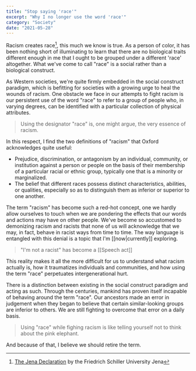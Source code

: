 ```yaml
---
title: "Stop saying 'race'"
excerpt: "Why I no longer use the word 'race'"
category: "Society"
date: "2021-05-28"
---
```

Racism creates race[^1], this much we know is true. As a person of color, it has been nothing short of illuminating to learn that there are no biological traits different enough in me that I ought to be grouped under a different 'race' altogether. What we've come to call "race" is a social rather than a biological construct.

As Western societies, we're quite firmly embedded in the social construct paradigm, which is befitting for societies with a growing urge to heal the wounds of racism. One obstacle we face in our attempts to fight racism is our persistent use of the word "race" to refer to a group of people who, in varying degrees, can be identified with a particular collection of physical attributes.

> Using the designator "race" is, one might argue, the very essence of racism.

In this respect, I find the two definitions of "racism" that Oxford acknowledges quite useful:

- Prejudice, discrimination, or antagonism by an individual, community, or institution against a person or people on the basis of their membership of a particular racial or ethnic group, typically one that is a minority or marginalized.
- The belief that different races possess distinct characteristics, abilities, or qualities, especially so as to distinguish them as inferior or superior to one another.

The term "racism" has become such a red-hot concept, one we hardly allow ourselves to touch when we are pondering the effects that our words and actions may have on other people. We've become so accustomed to demonizing racism and racists that none of us will acknowledge that we may, in fact, behave in racist ways from time to time. The way language is entangled with this denial is a topic that I'm [[now|currently]] exploring.

> "I'm not a racist" has become a [[Speech act]]

This reality makes it all the more difficult for us to understand what racism actually is, how it traumatizes individuals and communities, and how using the term "race" perpetuates intergenerational hurt.

There is a distinction between existing in the social construct paradigm and acting as such. Through the centuries, mankind has proven itself incapable of behaving around the term "race". Our ancestors made an error in judgement when they began to believe that certain similar-looking groups are inferior to others. We are still fighting to overcome that error on a daily basis.

> Using "race" while fighing racism is like telling yourself not to think about the pink elephant.

And because of that, I believe we should retire the term.

[^1]: [The Jena Declaration](https://www.uni-jena.de/en/190910_JenaerErklaerung_EN) by the Friedrich Schiller University Jena
